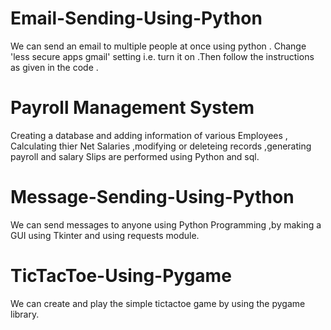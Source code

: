 # Email-Sending-Using-Python
We can send an email to multiple people at once using python . Change 'less secure apps gmail' setting i.e. turn it on .Then follow the instructions as given in the code .

# Payroll Management System
Creating a database and adding information of various Employees , Calculating thier Net Salaries ,modifying or deleteing records ,generating payroll and salary Slips are performed using Python and sql.

# Message-Sending-Using-Python
We can send messages to anyone using Python Programming ,by making a GUI using Tkinter and using requests module.

# TicTacToe-Using-Pygame
We can create and play the simple tictactoe game by using the pygame library.
